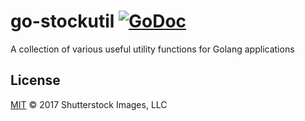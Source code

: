 # go-stockutil  [![GoDoc](https://godoc.org/github.com/shutterstock/go-stockutil?status.svg)](https://godoc.org/github.com/shutterstock/go-stockutil)

A collection of various useful utility functions for Golang applications

## License

[MIT](LICENSE) © 2017 Shutterstock Images, LLC
